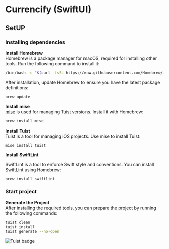 # Currencify (SwiftUI)

## SetUP

### Installing dependencies

**Install Homebrew**  
Homebrew is a package manager for macOS, required for installing other tools. Run the following command to install it:

```bash
/bin/bash -c "$(curl -fsSL https://raw.githubusercontent.com/Homebrew/install/HEAD/install.sh)"
```

After installation, update Homebrew to ensure you have the latest package definitions:

```bash
brew update
```

**Install mise**  
[mise](https://github.com/tuist/mise) is used for managing Tuist versions. Install it with Homebrew:

```bash
brew install mise
```

**Install Tuist**  
Tuist is a tool for managing iOS projects. Use mise to install Tuist:

```bash
mise install tuist
```

**Install SwiftLint**

SwiftLint is a tool to enforce Swift style and conventions. You can install SwiftLint using Homebrew:
```
brew install swiftlint
```

### Start project

**Generate the Project**  
After installing the required tools, you can prepare the project by running the following commands:

```bash
tuist clean
tuist install
tuist generate --no-open
```

![Tuist badge](https://img.shields.io/badge/Powered%20by-Tuist-blue)
